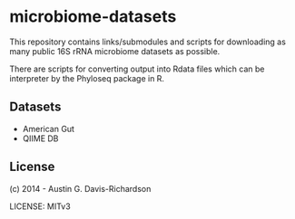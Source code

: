 # microbiome-datasets

This repository contains links/submodules and scripts for downloading
as many public 16S rRNA microbiome datasets as possible.

There are scripts for converting output into Rdata files which can be
interpreter by the Phyloseq package in R.

## Datasets

- American Gut
- QIIME DB

## License

(c) 2014 - Austin G. Davis-Richardson

LICENSE: MITv3
